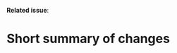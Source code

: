 <!--
Thank you for proposing changes to this repository
Please use the template below to construct the pull request.
-->


<!--
it is good practice to first discuss a change before sending a pull request.
Please provide a reference issue number here, or go back and open a new
issue
-->
**Related issue**:

# Short summary of changes

<!--
How does this pull request improve our work ?
This section should be no more than a few lines.
If your pull request is the result of several commits, you could use their
summaries here.
-->
